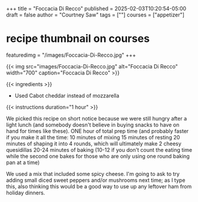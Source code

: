 +++
title = "Foccacia Di Recco"
published = 2025-02-03T10:20:54-05:00
draft = false
author = "Courtney Saw"
tags = [""]
courses = ["appetizer"]
# recipe thumbnail on courses
featuredimg = "/images/Foccacia-Di-Recco.jpg"
+++

{{< img src="images/Foccacia-Di-Recco.jpg" alt="Foccacia Di Recco" width="700" caption="Foccacia Di Recco" >}}

{{< ingredients >}}

* Used Cabot cheddar instead of mozzarella

{{< instructions duration="1 hour" >}}

We picked this recipe on short notice because we were still hungry after a light lunch (and somebody doesn't believe in buying snacks to have on hand for times like these). ONE hour of total prep time (and probably faster if you make it all the time:
10 minutes of mixing
15 minutes of resting
20 minutes of shaping it into 4 rounds, which will ultimately make 2 cheesy quesidillas
20-24 minutes of baking (10-12 if you don't count the eating time while the second one bakes for those who are only using one round baking pan at a time)

We used a mix that included some spicy cheese. I'm going to ask to try adding small diced sweet peppers and/or mushrooms next time; as I type this, also thinking this would be a good way to use up any leftover ham from holiday dinners.
